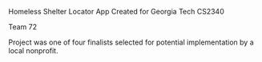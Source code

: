 Homeless Shelter Locator App
Created for Georgia Tech CS2340

Team 72

Project was one of four finalists selected for potential implementation by a local nonprofit. 


